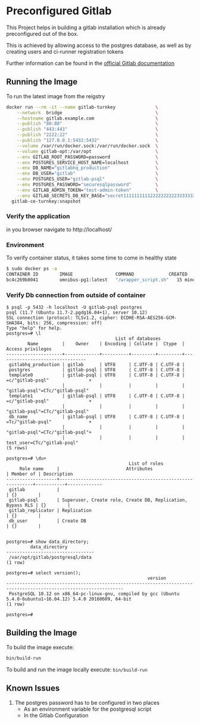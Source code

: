 Preconfigured Gitlab 
====================

This Project helps in building a gitlab installation which is already preconfigured out of the box.

This is achieved by allowing access to the postgres database, as well as by creating users and ci-runner registration tokens

Further information can be found in the [official Gitlab documentation](https://docs.gitlab.com/omnibus/maintenance/)


Running the Image
--------------------
To run the latest image from the reigstry
```bash
docker run --rm -it --name gitlab-turnkey               \
    --network  bridge                                   \
    --hostname gitlab.example.com                       \
    --publish "80:80"                                   \
    --publish "443:443"                                 \
    --publish "2222:22"                                 \
    --publish "127.0.0.1:5432:5432"                     \
    --volume /var/run/docker.sock:/var/run/docker.sock  \
    --volume gitlab-opt:/var/opt                        \
    --env GITLAB_ROOT_PASSWORD=password                 \
    --env POSTGRES_SERVICE_HOST_NAME=localhost          \
    --env DB_NAME="gitlabhq_production"                 \
    --env DB_USER="gitlab"                              \
    --env POSTGRES_USER="gitlab-psql"                   \
    --env POSTGRES_PASSWORD="securesqlpassword"         \
    --env GITLAB_ADMIN_TOKEN="test-admin-token"         \
    --env GITLAB_SECRETS_DB_KEY_BASE="secret11111111112222222222333333333344444444445555555555666666666612345" \
  gitlab-ce-turnkey:snapshot
```

### Verify the application

in you browser navigate to http://localhost/



### Environment

To verify container status, it takes some time to come in healthy state
```bash
$ sudo docker ps -a
CONTAINER ID        IMAGE                COMMAND             CREATED             STATUS                   PORTS                                                                                      NAMES
bc4c269b8041        omnibus-pg1:latest   "/wrapper_script.sh"   15 minutes ago      Up 5 minutes (healthy)   0.0.0.0:80->80/tcp, 0.0.0.0:443->443/tcp, 127.0.0.1:5432->5432/tcp, 0.0.0.0:2222->22/tcp   gitlab
```

### Verify Db connection from outside of container
```
$ psql -p 5432 -h localhost -U gitlab-psql postgres
psql (11.7 (Ubuntu 11.7-2.pgdg16.04+1), server 10.12)
SSL connection (protocol: TLSv1.2, cipher: ECDHE-RSA-AES256-GCM-SHA384, bits: 256, compression: off)
Type "help" for help.
postgres=# \l
                                         List of databases
        Name         |    Owner    | Encoding | Collate |  Ctype  |        Access privileges        
---------------------+-------------+----------+---------+---------+---------------------------------
 gitlabhq_production | gitlab      | UTF8     | C.UTF-8 | C.UTF-8 | 
 postgres            | gitlab-psql | UTF8     | C.UTF-8 | C.UTF-8 | 
 template0           | gitlab-psql | UTF8     | C.UTF-8 | C.UTF-8 | =c/"gitlab-psql"               +
                     |             |          |         |         | "gitlab-psql"=CTc/"gitlab-psql"
 template1           | gitlab-psql | UTF8     | C.UTF-8 | C.UTF-8 | =c/"gitlab-psql"               +
                     |             |          |         |         | "gitlab-psql"=CTc/"gitlab-psql"
 db_name             | gitlab-psql | UTF8     | C.UTF-8 | C.UTF-8 | =Tc/"gitlab-psql"              +
                     |             |          |         |         | "gitlab-psql"=CTc/"gitlab-psql"+
                     |             |          |         |         | test_user=CTc/"gitlab-psql"
(5 rows)

postgres=# \du+
                                              List of roles
     Role name     |                         Attributes                         | Member of | Description
-------------------+------------------------------------------------------------+-----------+-------------
 gitlab            |                                                            | {}        |
 gitlab-psql       | Superuser, Create role, Create DB, Replication, Bypass RLS | {}        |
 gitlab_replicator | Replication                                                | {}        |
 db_user           | Create DB                                                  | {}        |


postgres=# show data_directory;
         data_directory          
---------------------------------
 /var/opt/gitlab/postgresql/data
(1 row)

postgres=# select version();
                                                     version                                                      
------------------------------------------------------------------------------------------------------------------
 PostgreSQL 10.12 on x86_64-pc-linux-gnu, compiled by gcc (Ubuntu 5.4.0-6ubuntu1~16.04.12) 5.4.0 20160609, 64-bit
(1 row)

postgres=# 
```


Building the Image
--------------------
To build the image execute:
```bash
bin/build-run
```

To build and run the image locally execute: `bin/build-run`


Known Issues
--------------------
1. The postgres password has to be configured in two places
   * As an environment variable for the postgresql script
   * In the Gitlab Configuration
